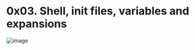 <h1>0x03. Shell, init files, variables and expansions</h1>

![image](https://user-images.githubusercontent.com/98773774/165425340-73086dd6-745b-43e0-906e-13c7dc661515.png)


